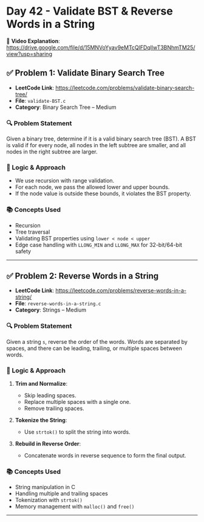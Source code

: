# Day 42 - Validate BST & Reverse Words in a String

🎥 **Video Explanation**:  
https://drive.google.com/file/d/15MNVoYyav9eMTcQlFDqllwT3BNhmTM25/view?usp=sharing

## ✅ Problem 1: Validate Binary Search Tree

- **LeetCode Link**: https://leetcode.com/problems/validate-binary-search-tree/
- **File**: `validate-BST.c`
- **Category**: Binary Search Tree – Medium

### 🔍 Problem Statement
Given a binary tree, determine if it is a valid binary search tree (BST). A BST is valid if for every node, all nodes in the left subtree are smaller, and all nodes in the right subtree are larger.

### 🧠 Logic & Approach
- We use recursion with range validation.
- For each node, we pass the allowed lower and upper bounds.
- If the node value is outside these bounds, it violates the BST property.

### 📚 Concepts Used
- Recursion
- Tree traversal
- Validating BST properties using `lower < node < upper`
- Edge case handling with `LLONG_MIN` and `LLONG_MAX` for 32-bit/64-bit safety

---

## ✅ Problem 2: Reverse Words in a String

- **LeetCode Link**: https://leetcode.com/problems/reverse-words-in-a-string/
- **File**: `reverse-words-in-a-string.c`
- **Category**: Strings – Medium

### 🔍 Problem Statement
Given a string `s`, reverse the order of the words. Words are separated by spaces, and there can be leading, trailing, or multiple spaces between words.

### 🧠 Logic & Approach
1. **Trim and Normalize**:
   - Skip leading spaces.
   - Replace multiple spaces with a single one.
   - Remove trailing spaces.

2. **Tokenize the String**:
   - Use `strtok()` to split the string into words.

3. **Rebuild in Reverse Order**:
   - Concatenate words in reverse sequence to form the final output.

### 📚 Concepts Used
- String manipulation in C
- Handling multiple and trailing spaces
- Tokenization with `strtok()`
- Memory management with `malloc()` and `free()`

---
